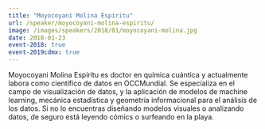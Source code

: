 ```yaml
---
title: "Moyocoyani Molina Espíritu"
url: /speaker/moyocoyani-molina-espiritu/
image: /images/speakers/2018/01/moyocoyani-molina.jpg
date: 2018-01-23
event-2018: true
event-2019cdmx: true
---
```


Moyocoyani Molina Espíritu es doctor en química cuántica y actualmente labora como científico de datos en OCCMundial. Se especializa en el campo de visualización de datos, y la aplicación de modelos de machine learning, mecánica estadística y geometría informacional para el análisis de los datos. Si no lo encuentras diseñando modelos visuales o analizando datos, de seguro está leyendo cómics o surfeando en la playa.